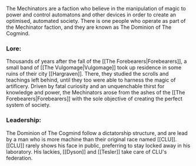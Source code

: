 The Mechinators are a faction who believe in the manipulation of magic to power and control automatons and other devices in order to create an optimised, automated society. There is one people who operate as part of the Mechinator faction, and they are known as The Dominion of The Cogmind.

### Lore:
Thousands of years after the fall of the [[The Forebearers|Forebearers]], a small band of [[The Vulgomage|Vulgomage]] took up residence in some ruins of their city [[Hargraven]]. There, they studied the scrolls and teachings left behind, until they too were able to harness the magic of artificery. Driven by fatal curiosity and an unquenchable thirst for knowledge and power, the Mechinators arose from the ashes of the [[The Forebearers|Forebearers]] with the sole objective of creating the perfect system of society.

### Leadership:
The Dominion of The Cogmind follow a dictatorship structure, and are lead by a man who is more machine than their original race named [[CLU]]. [[CLU]] rarely shows his face in public, preferring to stay locked away in his laboratory. His lackies, [[Dyson]] and [[Tesler]] take care of CLU's federation.